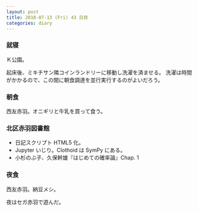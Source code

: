 ```yaml
---
layout: post
title: 2018-07-13 (Fri) 43 日目
categories: diary
---
```


### 就寝

Ｋ公園。

起床後、ミキチサン隣コインランドリーに移動し洗濯を済ませる。
洗濯は時間がかかるので、この間に朝食調達を並行実行するのがよいだろう。

### 朝食

西友赤羽。オニギリと牛乳を買って食う。

### 北区赤羽図書館

* 日記スクリプト HTML5 化。
* Jupyter いじり。Clothoid は SymPy にある。
* 小杉のぶ子、久保幹雄『はじめての確率論』Chap. 1

### 夜食

西友赤羽。納豆メシ。

夜はセガ赤羽で遊んだ。
